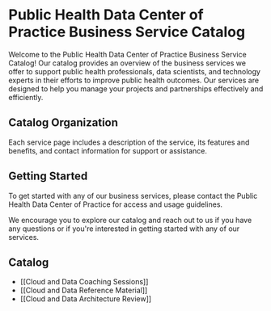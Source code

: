 # Public Health Data Center of Practice Business Service Catalog

Welcome to the Public Health Data Center of Practice Business Service Catalog! Our catalog provides an overview of the business services we offer to support public health professionals, data scientists, and technology experts in their efforts to improve public health outcomes. Our services are designed to help you manage your projects and partnerships effectively and efficiently.

## Catalog Organization

Each service page includes a description of the service, its features and benefits, and contact information for support or assistance.

## Getting Started

To get started with any of our business services, please contact the Public Health Data Center of Practice for access and usage guidelines.

We encourage you to explore our catalog and reach out to us if you have any questions or if you're interested in getting started with any of our services.

## Catalog

* [[Cloud and Data Coaching Sessions]]
* [[Cloud and Data Reference Material]]
* [[Cloud and Data Architecture Review]]
